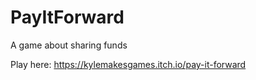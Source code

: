 # PayItForward
A game about sharing funds

Play here: https://kylemakesgames.itch.io/pay-it-forward
